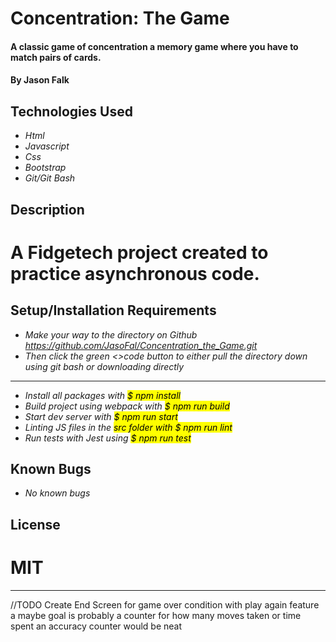 # Concentration: The Game

#### A classic game of concentration a memory game where you have to match pairs of cards.

#### By Jason Falk

## Technologies Used

* _Html_
* _Javascript_
* _Css_
* _Bootstrap_
* _Git/Git Bash_

## Description

# A Fidgetech project created to practice asynchronous code. 

## Setup/Installation Requirements

* _Make your way to the directory on Github <link>https://github.com/JasoFal/Concentration_the_Game.git<link>_
* _Then click the green <>code button to either pull the directory down using git bash or downloading directly_
-----------
* _Install all packages with <mark>$ npm install<mark>_
* _Build project using webpack with <mark>$ npm run build<mark>_
* _Start dev server with <mark>$ npm run start<mark>_
* _Linting JS files in the <mark>src<mark> folder with <mark>$ npm run lint<mark>_
* _Run tests with Jest using <mark>$ npm run test<mark>_

## Known Bugs

* _No known bugs_

## License

# MIT

----------------------------------------

//TODO Create End Screen for game over condition with play again feature a maybe goal is probably a counter for how many moves taken or time spent an accuracy counter would be neat